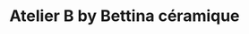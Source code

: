 ---
title: "Atelier B by Bettina céramique"
url: /soorts-hossegor/atelier-b-by-bettina-ceramique/
shop: artisanat
---